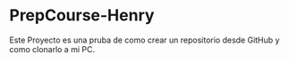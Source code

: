# PrepCourse-Henry
Este Proyecto es una pruba de como crear un repositorio desde GitHub y como clonarlo a mi PC.

